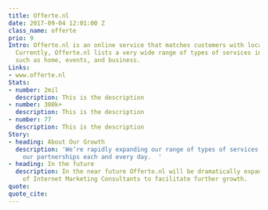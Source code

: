 ```yaml
---
title: Offerte.nl
date: 2017-09-04 12:01:00 Z
class_name: offerte
prio: 9
Intro: Offerte.nl is an online service that matches customers with local professionals.
  Currently, Offerte.nl lists a very wide range of types of services in categories
  such as home, events, and business.
Links:
- www.offerte.nl
Stats:
- number: 2mil
  description: This is the description
- number: 300k+
  description: This is the description
- number: 77
  description: This is the description
Story:
- heading: About Our Growth
  description: 'We’re rapidly expanding our range of types of services and expanding
    our partnerships each and every day.  '
- heading: In the future
  description: In the near future Offerte.nl will be dramatically expanding its team
    of Internet Marketing Consultants to facilitate further growth.
quote:
quote_cite:
---
```

